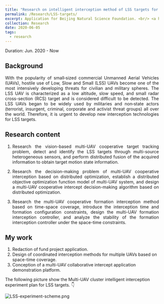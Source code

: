 ```yaml
---
title: "Research on intelligent interception method of LSS targets for multi-UAV systems"
permalink: /Research/LSS-targets/
excerpt: Application for Beijing Natural Science Foundation. <br/> <a href="https://jianhua-WANG-BUAA.github.io/Research/LSS-targets/"><img src="https://jianhua-WANG-BUAA.github.io/images/LSS-targets-interception.jpg" alt="LSS-targets-interception.jpg" border="0" width="500"/></a>
collection: Research
date: 2020-06-05
tags:
  - research
---
```


Duration: Jun. 2020 - Now

## Background 

<!-- “低慢小”目标一般指的是低空、慢速、小型的飞行器。以典型“低慢小”目标-多旋翼无人机为例，该类无人机制作成本低，体积小，难探测，可远程控制，具备一定负载能力，可搭载摄像头并实时回传高清图像，对公共安全构成了极大威胁。一旦被恐怖分子利用，可实现低空侦查、窥探隐私等非法活动；能够运输违禁品，扰乱航空秩序，实施自杀式攻击等犯罪行为，对首都安全产生了严重影响。为应对“低慢小”目标带来的安全风险，需要在其未进入禁飞区前对其拦截，并通过物理手段将其控制，确保空域安全。 -->

<p style="text-align:justify; text-justify:inter-ideograph;">
With the popularity of small‐sized commercial  Unmanned Aerial Vehicles (UAVs), hostile use of Low, Slow and Small (LSS) UAVs become one of the most intensively developing threats for civilian and military spheres. The LSS UAV is characterized as a low altitude, slow speed, and small radar cross-section (RCS) target and is considered difficult to be detected. The LSS UAVs began to be widely used by militaries and non‐state actors (terrorist, insurgent, criminal, corporate and activist threat groups) all over the world. Therefore, it is urgent to develop new interception technologies for LSS targets.  
</p>

## Research content

<!-- 1. 研究基于视觉的多无人机协同目标跟踪问题，通过多源异构的传感器探测并识别“低慢小”目标，将获取的信息进行分布式融合，获取目标运动状态信息。
2. 研究基于分布式优化的多无人机协同拦截决策问题，建立多无人机系统的分布式目标优化函数模型，设计基于分布式优化的多无人机协同拦截决策算法。
3. 研究基于时空覆盖的多无人机协同编队拦截方法，引入拦截时间与编队构型约束，设计多无人机编队拦截控制器，分析时空约束下的编队拦截控制器稳定性。 -->

1. <p style="text-align:justify; text-justify:inter-ideograph;">Research the vision-based multi-UAV cooperative target tracking problem, detect and identify the LSS targets through multi-source heterogeneous sensors, and perform distributed fusion of the acquired information to obtain target motion state information.</p>
2. <p style="text-align:justify; text-justify:inter-ideograph;">Research the decision-making problem of multi-UAV cooperative interception based on distributed optimization, establish a distributed objective optimization function model of multi-UAV system, and design a multi-UAV cooperative intercept decision-making algorithm based on distributed optimization.</p>
3. <p style="text-align:justify; text-justify:inter-ideograph;">Research the multi-UAV cooperative formation interception method based on time-space coverage, introduce the interception time and formation configuration constraints, design the multi-UAV formation interception controller, and analyze the stability of the formation interception controller under the space-time constraints.</p>



## My work

1. Redaction of fund project application.
2. Design of coordinated interception methods for multiple UAVs based on space-time coverage.
3. Conception of a multi-UAV collaborative intercept application demonstration platform.

The following picture show the Multi-UAV cluster intelligent interception experiment plan for LSS targets. 👇

<img src="https://jianhua-WANG-BUAA.github.io/images/LSS-experiment-scheme.png" alt="LSS-experiment-scheme.png"/>
   


